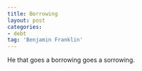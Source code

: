 ```yaml
---
title: Borrowing
layout: post
categories:
- debt
tag: 'Benjamin Franklin'
---
```


He that goes a borrowing goes a sorrowing.